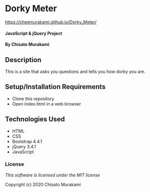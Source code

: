 # Dorky Meter

https://cheemurakami.github.io/Dorky_Meter/

#### JavaScript & jQuery Project

#### By **Chisato Murakami**

## Description

This is a site that asks you questions and tells you how dorky you are.

## Setup/Installation Requirements

* Clone this repository
* Open index.html in a web browser

## Technologies Used

* HTML
* CSS
* Bootstrap 4.4.1
* jQuery 3.4.1
* JavaScript


### License

*This software is licensed under the MIT license*

Copyright (c) 2020 Chisato Murakami

